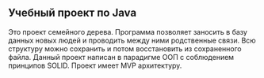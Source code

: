 ## Учебный проект по Java
Это проект семейного дерева. Программа позволяет заносить в базу данных новых людей и проводить между ними родственные связи. Всю структуру можно сохранить и потом восстановить из сохраненного файла. Данный проект написан в парадигме ООП с соблюдением принципов SOLID. Проект имеет MVP архитектуру.
